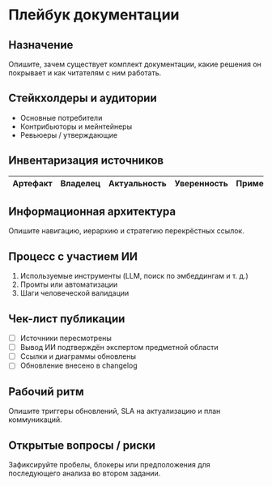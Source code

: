 # Плейбук документации

## Назначение
Опишите, зачем существует комплект документации, какие решения он покрывает и как читателям с ним работать.

## Стейкхолдеры и аудитории
- Основные потребители
- Контрибьюторы и мейнтейнеры
- Ревьюеры / утверждающие

## Инвентаризация источников
| Артефакт | Владелец | Актуальность | Уверенность | Примечания |
| --- | --- | --- | --- | --- |

## Информационная архитектура
Опишите навигацию, иерархию и стратегию перекрёстных ссылок.

## Процесс с участием ИИ
1. Используемые инструменты (LLM, поиск по эмбеддингам и т. д.)
2. Промты или автоматизации
3. Шаги человеческой валидации

## Чек-лист публикации
- [ ] Источники пересмотрены
- [ ] Вывод ИИ подтверждён экспертом предметной области
- [ ] Ссылки и диаграммы обновлены
- [ ] Обновление внесено в changelog

## Рабочий ритм
Опишите триггеры обновлений, SLA на актуализацию и план коммуникаций.

## Открытые вопросы / риски
Зафиксируйте пробелы, блокеры или предположения для последующего анализа во втором задании.
